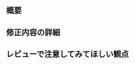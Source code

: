 <!-- I want to review in Japanese. -->
## 概要

## 修正内容の詳細

## レビューで注意してみてほしい観点

<!--
for GitHub Copilot review rule
### レビューに関して
レビューする際には、以下のprefix(接頭辞)を付けましょう。

[must] → かならず変更してね  
[imo] → 自分の意見だとこうだけど修正必須ではないよ(in my opinion)  
[nits] → ささいな指摘(nitpick)  
[ask] → 質問  
[fyi] → 参考情報  

I want to review in Japanese.
-->